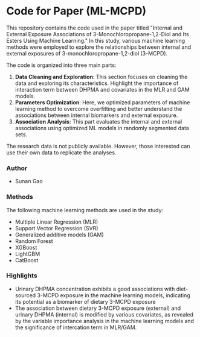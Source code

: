 # Code for Paper (ML-MCPD)

This repository contains the code used in the paper titled "Internal and External Exposure Associations of 3-Monochloropropane-1,2-Diol and Its Esters Using Machine Learning." In this study, various machine learning methods were employed to explore the relationships between internal and external exposures of 3-monochloropropane-1,2-diol (3-MCPD).

The code is organized into three main parts:

1. **Data Cleaning and Exploration**: This section focuses on cleaning the data and exploring its characteristics. Highlight the importance of interaction term between DHPMA and covariates in the MLR and GAM models.
2. **Parameters Optimization**: Here, we optimized parameters of machine learning method to overcome overfitting and better understand the associations between internal biomarkers and external exposure.
5. **Association Analysis**: This part evaluates the internal and external associations using optimized ML models in randomly segmented data sets.

The research data is not publicly available. However, those interested can use their own data to replicate the analyses.

### Author

- Sunan Gao

### Methods

The following machine learning methods are used in the study:

- Multiple Linear Regression (MLR)
- Support Vector Regression (SVR)
- Generalized additive models (GAM)
- Random Forest
- XGBoost
- LightGBM
- CatBoost

### Highlights
- Urinary DHPMA concentration exhibits a good associations with diet-sourced 3-MCPD exposure in the machine learning models, indicating its potential as a biomarker of dietary 3-MCPD exposure
- The association between dietary 3-MCPD exposure (external) and urinary DHPMA (internal) is modified by various covariates, as revealed by the variable importance analysis in the machine learning models and the significance of intercation term in MLR/GAM.
